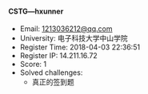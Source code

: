 #### CSTG—hxunner  

* Email: 1213036212@qq.com  
* University: 电子科技大学中山学院  
* Register Time: 2018-04-03 22:36:51  
* Register IP: 14.211.16.72  
* Score: 1  
* Solved challenges: 
  * 真正的签到题  
